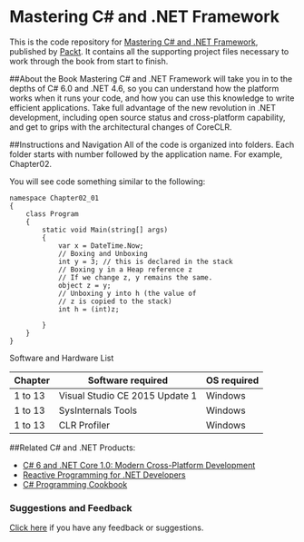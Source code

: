 # Mastering __C#__ and .NET Framework
This is the code repository for [Mastering C# and .NET Framework](https://www.packtpub.com/application-development/mastering-c-and-net-programming?utm_source=github&utm_medium=repository&utm_campaign=9781785884375), published by [Packt](https://www.packtpub.com/?utm_source=github&utm_medium=repository). It contains all the supporting project files necessary to work through the book from start to finish.

##About the Book
Mastering C# and .NET Framework will take you in to the depths of C# 6.0 and .NET 4.6, so you can understand how the platform works when it runs your code, and how you can use this knowledge to write efficient applications. Take full advantage of the new revolution in .NET development, including open source status and cross-platform capability, and get to grips with the architectural changes of CoreCLR.

##Instructions and Navigation
All of the code is organized into folders. Each folder starts with number followed by the application name. For example, Chapter02.

You will see code something similar to the following:

```
namespace Chapter02_01
{
    class Program
    {
        static void Main(string[] args)
        {
            var x = DateTime.Now;
            // Boxing and Unboxing
            int y = 3; // this is declared in the stack
            // Boxing y in a Heap reference z
            // If we change z, y remains the same.
            object z = y;
            // Unboxing y into h (the value of 
            // z is copied to the stack)
            int h = (int)z;

        }
    }
}

```

Software and Hardware List

| Chapter  | Software required             | OS required |
| -------- | ----------------------------- | ------------|
| 1 to 13  |Visual Studio CE 2015 Update 1 | Windows     |
| 1 to 13  |SysInternals Tools             | Windows     |
| 1 to 13  |CLR Profiler                   | Windows     |

##Related C# and .NET Products:
* [C# 6 and .NET Core 1.0: Modern Cross-Platform Development](https://www.packtpub.com/application-development/c-6-and-net-core-10?utm_source=github&utm_campaign=9781785285691&utm_medium=repository)
* [Reactive Programming for .NET Developers](https://www.packtpub.com/web-development/reactive-programming-net-developers?utm_source=github&utm_campaign=9781785882883&utm_medium=repository)
* [C# Programming Cookbook](https://www.packtpub.com/application-development/c-programming-cookbook?utm_source=github&utm_campaign=9781786467300&utm_medium=repositoryc)






### Suggestions and Feedback
[Click here](https://docs.google.com/forms/d/e/1FAIpQLSe5qwunkGf6PUvzPirPDtuy1Du5Rlzew23UBp2S-P3wB-GcwQ/viewform) if you have any feedback or suggestions.
